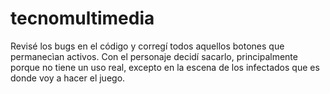# tecnomultimedia


Revisé los bugs en el código y corregí todos aquellos botones que permanecìan activos. Con el personaje decidí sacarlo, principalmente porque no tiene un uso real, excepto en la escena de los infectados que es donde voy a hacer el juego. 
